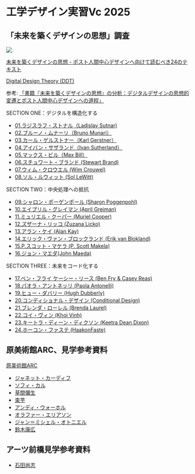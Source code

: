 # 工学デザイン実習Vc 2025

## 「未来を築くデザインの思想」調査

![](https://bnn.co.jp/cdn/shop/products/9784802510332.jpg?v=1678270987)

[未来を築くデザインの思想 - ポスト人間中心デザインへ向けて読むべき24のテキスト](https://bnn.co.jp/products/9784802510332)

[Digital Design Theory (DDT)](https://www.digitaldesigntheory.com/)

参考: [「書籍『未来を築くデザインの思想』の分析：デジタルデザインの思想的変遷とポスト人間中心デザインへの道程」](./ddt-outline.md)

SECTION ONE：デジタルを構造化する
- [01.ラジスラフ・ストナル（Ladislav Sutnar)](./01_LadislavSutnar.md)
- [02.ブルーノ・ムナーリ（Bruno Munari）](./02_BrunoMunari.md)
- [03.カール・ゲルストナー（Karl Gerstner）](./03_KarlGerstner.md)
- [04.アイバン・サザランド（Ivan Sutherland）](./04_IvanSutherland.md)
- [05.マックス・ビル（Max Bill）](./05_MaxBill.md)
- [06.スチュワート・ブランド (Stewart Brand)](./06_StewartBrand.md)
- [07.ウィム・クロウエル (Wim Crouwel)](./07_WimCrouwel.md)
- [08.ソル・ルウィット (Sol LeWitt)](./08_SolLeWitt.md)

SECTION TWO：中央処理への抵抗
- [09.シャロン・ポーゲンポール (Sharon Poggenpohl)](./09_SharonPoggenpohl.md)
- [10.エイプリル・グレイマン (April Greiman)](./10_AprilGreiman.md)
- [11.ミュリエル・クーパー (Muriel Cooper)](./11_MurielCooper.md)
- [12.ズザーナ・リッコ (Zuzana Licko)](./12_ZuzanaLicko.md)
- [13.アラン・ケイ (Alan Kay)](./13_AlanKay.md)
- [14.エリック・ヴァン・ブロックランド (Erik van Blokland)](./14_EricVanBlockland.md)
- [15.P.スコット・マケラ (P. Scott Makela)](./15_PScottMakela.md)
- [16.ジョン・マエダ(John Maeda)](./16_JohnMaeda.md)

SECTION THREE：未来をコード化する
- [17.ベン・フライ ケーシー・リース (Ben Fry & Casey Reas)](./17_BenFryCaseyReas.md)
- [18.パオラ・アントネッリ (Paola Antonelli)](./18_PaolaAntonelli.md)
- [19.ヒュー・ダバリー (Hugh Dubberly)](./19_HughDubberly.md)
- [20.コンディショナル・デザイン (Conditional Design)](./20_ConditionalDesign.md)
- [21.ブレンダ・ローレル (Brenda Laurel)](./21_BrendaLaurel.md) 
- [22.コイ・ヴィン (Khoi Vinh)](./22_KhoiVinh.md)
- [23.キートラ・ディーン・ディクソン (Keetra Dean Dixon)](./23_KeetraDeanDixon.md)
- [24.ホーコン・ファステ (HaakonFaste)](./24_HaakonFaste.md) 


## 原美術館ARC、見学参考資料

[原美術館ARC](https://www.haramuseum.or.jp/jp/arc/)

- [ジャネット・カーディフ](./JanetCardiff.md)
- [ソフィ・カル](./SophieCalle.md)
- [草間彌生](./YayoiKusama.md)
- [束芋](./TabaImo.md)
- [アンディ・ウォーホル](./AndyWarhol.md)
- [オラファー・エリアソン](./OlafurEliasson.md)
- [ジャン＝ミシェル・オトニエル](./Jean-MichelOthoniel.md)
- [鈴木康広](./YasuhiroSuzuki.md)

## アーツ前橋見学参考資料

- [石田尚志](./TakashiIshida.md)
